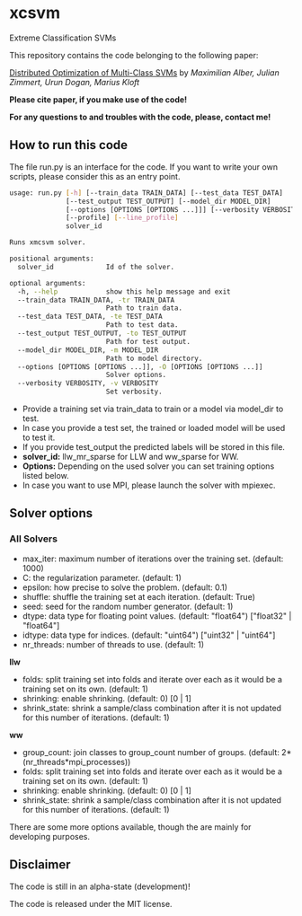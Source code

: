 # xcsvm
Extreme Classification SVMs

This repository contains the code belonging to the following paper:

[Distributed Optimization of Multi-Class SVMs](http://arxiv.org/abs/1611.08480)
by *Maximilian Alber, Julian Zimmert, Urun Dogan, Marius Kloft*

**Please cite paper, if you make use of the code!**

**For any questions to and troubles with the code, please, contact me!**

## How to run this code

The file run.py is an interface for the code.
If you want to write your own scripts, please
consider this as an entry point.

```bash
usage: run.py [-h] [--train_data TRAIN_DATA] [--test_data TEST_DATA]
              [--test_output TEST_OUTPUT] [--model_dir MODEL_DIR]
              [--options [OPTIONS [OPTIONS ...]]] [--verbosity VERBOSITY]
              [--profile] [--line_profile]
              solver_id

Runs xmcsvm solver.

positional arguments:
  solver_id             Id of the solver.

optional arguments:
  -h, --help            show this help message and exit
  --train_data TRAIN_DATA, -tr TRAIN_DATA
                        Path to train data.
  --test_data TEST_DATA, -te TEST_DATA
                        Path to test data.
  --test_output TEST_OUTPUT, -to TEST_OUTPUT
                        Path for test output.
  --model_dir MODEL_DIR, -m MODEL_DIR
                        Path to model directory.
  --options [OPTIONS [OPTIONS ...]], -O [OPTIONS [OPTIONS ...]]
                        Solver options.
  --verbosity VERBOSITY, -v VERBOSITY
                        Set verbosity.
```

* Provide a training set via train_data to train or a model via model_dir to test.
* In case you provide a test set, the trained or loaded model will be used to test it.
* If you provide test_output the predicted labels will be stored in this file.
* **solver_id:** llw\_mr\_sparse for LLW and ww_sparse for WW.
* **Options:** Depending on the used solver you can set training options listed below.
* In case you want to use MPI, please launch the solver with mpiexec.

## Solver options

### All Solvers

* max_iter: maximum number of iterations over the training set. (default: 1000)
* C: the regularization parameter. (default: 1)
* epsilon: how precise to solve the problem. (default: 0.1)
* shuffle: shuffle the training set at each iteration. (default: True)
* seed: seed for the random number generator. (default: 1)
* dtype: data type for floating point values. (default: "float64") ["float32" | "float64"]
* idtype: data type for indices. (default: "uint64") ["uint32" | "uint64"]
* nr_threads: number of threads to use. (default: 1)

**llw**

* folds: split training set into folds and iterate over each as it would be a training set on its own. (default: 1)
* shrinking: enable shrinking. (default: 0) [0 | 1]
* shrink_state: shrink a sample/class combination after it is not updated for this number of iterations. (default: 1)

**ww**

* group\_count: join classes to group\_count number of groups. (default: 2*(nr\_threads*mpi\_processes))
* folds: split training set into folds and iterate over each as it would be a training set on its own. (default: 1)
* shrinking: enable shrinking. (default: 0) [0 | 1]
* shrink_state: shrink a sample/class combination after it is not updated for this number of iterations. (default: 1)

There are some more options available, though the are mainly for developing purposes.

## Disclaimer

The code is still in an alpha-state (development)!

The code is released under the MIT license.
